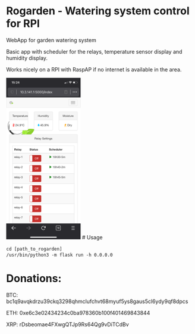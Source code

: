 # Rogarden - Watering system control for RPI
WebApp for garden watering system

Basic app with scheduler for the relays, temperature sensor display and humidity display.

Works nicely on a RPI with RaspAP if no internet is available in the area.

<img src="https://github.com/rgonomike/rogarden/blob/main/app.png" width="200">
# Usage

```
cd [path_to_rogarden]
/usr/bin/python3 -m flask run -h 0.0.0.0
```

# Donations:

BTC: bc1q9avqkdrzu39ckq3298qhmclufchvt68myuf5ys8gaus5cl6ydy9qf8dpcs

ETH: 0xe6c3e02434234c0ba978360b100f401469843844

XRP: rDsbeomae4FXwgQTJp9Rs64Qg9vDiTCdBv
